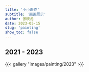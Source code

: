 ```yaml
---
title: '小小画作'
subtitle: '画画展示'
author: 张晓龙
date: 2023-05-15
slug: 'painting'
show_toc: false
---
```


## 2021 - 2023

{{< gallery "images/painting/2023" >}}